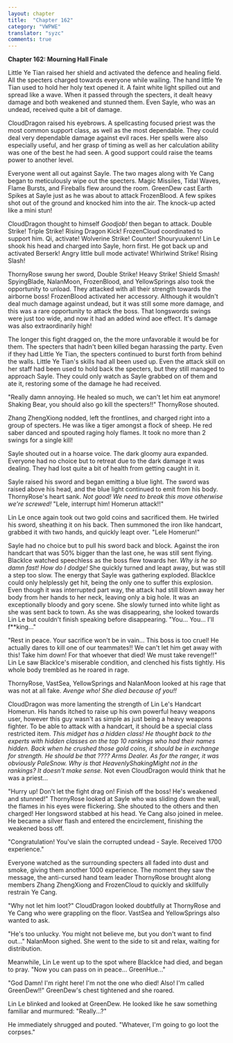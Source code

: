 ```yaml
---
layout: chapter
title:  "Chapter 162"
category: "VWPWE"
translator: "syzc"
comments: true
---
```


**Chapter 162: Mourning Hall Finale**

Little Ye Tian raised her shield and activated the defence and healing field. All the specters charged towards everyone while wailing. The hand little Ye Tian used to hold her holy text opened it. A faint white light spilled out and spread like a wave. When it passed through the specters, it dealt heavy damage and both weakened and stunned them. Even Sayle, who was an undead, received quite a bit of damage.

CloudDragon raised his eyebrows. A spellcasting focused priest was the most common support class, as well as the most dependable. They could deal very dependable damage against evil races. Her spells were also especially useful, and her grasp of timing as well as her calculation ability was one of the best he had seen. A good support could raise the teams power to another level.

Everyone went all out against Sayle. The two mages along with Ye Cang began to meticulously wipe out the specters. Magic Missiles, Tidal Waves, Flame Bursts, and Fireballs flew around the room. GreenDew cast Earth Spikes at Sayle just as he was about to attack FrozenBlood. A few spikes shot out of the ground and knocked him into the air. The knock-up acted like a mini stun!

CloudDragon thought to himself *Goodjob!* then began to attack. Double Strike! Triple Strike! Rising Dragon Kick! FrozenCloud coordinated to support him. Qi, activate! Wolverine Strike! Counter! Shouryuukenn! Lin Le shook his head and charged into Sayle, horn first. He got back up and activated Berserk! Angry little bull mode activate! Whirlwind Strike! Rising Slash!

ThornyRose swung her sword, Double Strike! Heavy Strike! Shield Smash! SpyingBlade, NalanMoon, FrozenBlood, and YellowSprings also took the opportunity to unload. They attacked with all their strength towards the airborne boss! FrozenBlood activated her accessory. Although it wouldn't deal much damage against undead, but it was still some more damage, and this was a rare opportunity to attack the boss. That longswords swings were just too wide, and now it had an added wind aoe effect. It's damage was also extraordinarily high!

The longer this fight dragged on, the the more unfavorable it would be for them. The specters that hadn't been killed began harassing the party. Even if they had Little Ye Tian, the specters continued to burst forth from behind the walls. Little Ye Tian's skills had all been used up. Even the attack skill on her staff had been used to hold back the specters, but they still managed to approach Sayle. They could only watch as Sayle grabbed on of them and ate it, restoring some of the damage he had received.

"Really damn annoying. He healed so much, we can't let him eat anymore! Shaking Bear, you should also go kill the specters!!" ThornyRose shouted.

Zhang ZhengXiong nodded, left the frontlines, and charged right into a group of specters. He was like a tiger amongst a flock of sheep. He red saber danced and spouted raging holy flames. It took no more than 2 swings for a single kill!

Sayle shouted out in a hoarse voice. The dark gloomy aura expanded. Everyone had no choice but to retreat due to the dark damage it was dealing. They had lost quite a bit of health from getting caught in it.

Sayle raised his sword and began emitting a blue light. The sword was raised above his head, and the blue light continued to emit from his body. ThornyRose's heart sank. *Not good! We need to break this move otherwise we're screwed!* "Lele, interrupt him! Homerun attack!!"

Lin Le once again took out two gold coins and sacrificed them. He twirled his sword, sheathing it on his back. Then summoned the iron like handcart, grabbed it with two hands, and quickly leapt over. "Lele Homerun!"

Sayle had no choice but to pull his sword back and block. Against the iron handcart that was 50% bigger than the last one, he was still sent flying. BlackIce watched speechless as the boss flew towards her. *Why is he so damn fast! How do I dodge!* She quickly turned and leapt away, but was still a step too slow. The energy that Sayle was gathering exploded. BlackIce could only helplessly get hit, being the only one to suffer this explosion. Even though it was interrupted part way, the attack had still blown away her body from her hands to her neck, leaving only a big hole. It was an exceptionally bloody and gory scene. She slowly turned into white light as she was sent back to town. As she was disappearing, she looked towards Lin Le but couldn't finish speaking before disappearing. "You... You... I'll f\*\*king..."

"Rest in peace. Your sacrifice won't be in vain... This boss is too cruel! He actually dares to kill one of our teammates!! We can't let him get away with this! Take him down! For that whoever that died! We must take revenge!!" Lin Le saw BlackIce's miserable condition, and clenched his fists tightly. His whole body trembled as he roared in rage.

ThornyRose, VastSea, YellowSprings and NalanMoon looked at his rage that was not at all fake. *Avenge who! She died because of you!!*

CloudDragon was more lamenting the strength of Lin Le's Handcart Homerun. His hands itched to raise up his own powerful heavy weapons user, however this guy wasn't as simple as just being a heavy weapons fighter. To be able to attack with a handcart, it should be a special class restricted item. *This midget has a hidden class! He thought back to the experts with hidden classes on the top 10 rankings who had their names hidden. Back when he crushed those gold coins, it should be in exchange for strength. He should be that ???? Arms Dealer. As for the ranger, it was obviously PaleSnow. Why is that HeavenlyShakingMight not in the rankings? It doesn't make sense.* Not even CloudDragon would think that he was a priest...

"Hurry up! Don't let the fight drag on! Finish off the boss! He's weakened and stunned!" ThornyRose looked at Sayle who was sliding down the wall, the flames in his eyes were flickering. She shouted to the others and then charged! Her longsword stabbed at his head. Ye Cang also joined in melee. He became a silver flash and entered the encirclement, finishing the weakened boss off.

"Congratulation! You've slain the corrupted undead - Sayle. Received 1700 experience."

Everyone watched as the surrounding specters all faded into dust and smoke, giving them another 1000 experience. The moment they saw the message, the anti-cursed hand team leader ThornyRose brought along members Zhang ZhengXiong and FrozenCloud to quickly and skillfully restrain Ye Cang.

"Why not let him loot?" CloudDragon looked doubtfully at ThornyRose and Ye Cang who were grappling on the floor. VastSea and YellowSprings also wanted to ask. 

"He's too unlucky. You might not believe me, but you don't want to find out..." NalanMoon sighed. She went to the side to sit and relax, waiting for distribution.

Meanwhile, Lin Le went up to the spot where BlackIce had died, and began to pray. "Now you can pass on in peace... GreenHue..."

"God Damn! I'm right here! I'm not the one who died! Also! I'm called GreenDew!!" GreenDew's chest tightened and she roared.

Lin Le blinked and looked at GreenDew. He looked like he saw something familiar and murmured: "Really...?"

He immediately shrugged and pouted. "Whatever, I'm going to go loot the corpses."
